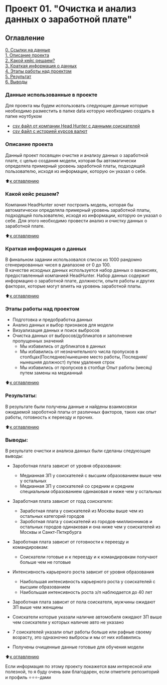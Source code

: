 # Проект 01. "Очистка и анализ данных о заработной плате"

## Оглавление
[0. Ссылки на данные](README.md#данные-использованные-в-проекте)  
[1. Описание проекта](README.md#Описание-проекта)  
[2. Какой кейс решаем?](README.md#Какой-кейс-решаем)  
[3. Краткая информация о данных](README.md#Краткая-информация-о-данных)  
[4. Этапы работы над проектом](README.md#Этапы-работы-над-проектом)  
[5. Результат](README.md#Результат)    
[6. Выводы](README.md#Выводы) 

### Данные использованные в проекте
Для проекта мы будем использовать следующие данные которые необходимо разместить в папке data которую необходимо создать в папке ноутбуком
+ [csv файл от компании Head Hunter с данными соискателей](https://www.dropbox.com/s/84dnrskszcijvu0/dst-3.0_16_1_hh_database.csv?dl=0 "Скачать с DropBox")
+ [csv файл с историей курсов валют](https://www.dropbox.com/s/3peszbx5wn9tfjj/ExchangeRates.csv?dl=0 "Скачать с DropBox")

### Описание проекта    
Данный проект посвящен очистке и анализу данных о заработной плате, с целью создания модели, которая бы автоматически определяла примерный уровень заработной платы, подходящей пользователю, исходя из информации, которую он указал о себе.

:arrow_up:[к оглавлению](README.md#Оглавление)


### Какой кейс решаем?    
Компания HeadHunter хочет построить модель, которая бы автоматически определяла примерный уровень заработной платы, подходящей пользователю, исходя из информации, которую он указал о себе. Для этого необходимо провести анализ и очистку данных о заработной плате.

:arrow_up:[к оглавлению](README.md#Оглавление)


### Краткая информация о данных
В финальном задании использовался список из 1000 рандомно сгенерированных чисел в диапазоне от 0 до 100.  
В качестве исходных данных используется набор данных о вакансиях, предоставленный компанией HeadHunter. Набор данных содержит информацию о заработной плате, должности, опыте работы и других факторах, которые могут влиять на уровень заработной платы.

:arrow_up:[к оглавлению](README.md#Оглавление)


### Этапы работы над проектом  
+ Подготовка и предобработка данных
+ Анализ данных и выбор признаков для модели
+ Визуализация данных и поиск выбросов
+ Очистка данных от выбросов/дубликатов и заполнение пропущенных значений
    + Мы избавились от дубликатов в данных
    + Мы избавились от незначительного числа пропусков в столбцах(Последнее/нынешнее место работы, Последняя/нынешняя должност) путем удаления строк
    + Мы избавились от пропусков в столбце Опыт работы (месяц) путем замены на медианный

:arrow_up:[к оглавлению](README.md#Оглавление)


### Результаты:  
В результате были получены данные и найдены взаимосвязи ожидаемой зароботной платы от различных факторов, таких как опыт работы, готовность к переезду и прочих.

:arrow_up:[к оглавлению](README.md#Оглавление)


### Выводы:  
В результате очистки и анализа данных были сделаны следуюзщие выводы:

+ Зароботная плата зависит от уровня образования:
    + Медианная ЗП у соискателей с высшим образованием выше чем у остальных
    + Медианная ЗП у соискателей со средним и средним специальным образованием одинаковая и ниже чем у остальных

+ Заработная плата зависит от горд соискателя:
    + Заработная плата у соискателей из Москвы выше чем из остальных категорий городов
    + Зароботная плата у соискателей из городов-миллионников и остальных городов одинаковая и она ниже чем у соискателей из Москвы и Санкт-Пкткрбурга

+ Зароботная плата зависит от готовности к переезду и командировкам:
    + Соискатели готовые и к переезду и к командировкам получают больше чем не готовые

+ Интенсивность карьерного роста зависит от уровня образования
    + Наибольшая интенсивность карьерного роста у соискателей с высшим образованием
    + Наибольшая интенсивность роста з/п наблюдается до 40 лет

+ Зароботная плата зависит от пола соискателя, мужчины ожидают ЗП выше чем женщины

+ Соискатели которые указали наличие автомобиля ожидают ЗП выше чем соискатели у которых наличие авто не указано

+ 7 соискателей указали опыт работы больше или рафные своему возрасту, это одназночно выбросы и мы от них избавились

+ Получены очищенные данные готовые для обучения модели


:arrow_up:[к оглавлению](README.md#Оглавление)


Если информация по этому проекту покажется вам интересной или полезной, то я буду очень вам благодарен, если отметите репозиторий и профиль ⭐️⭐️⭐️-дами